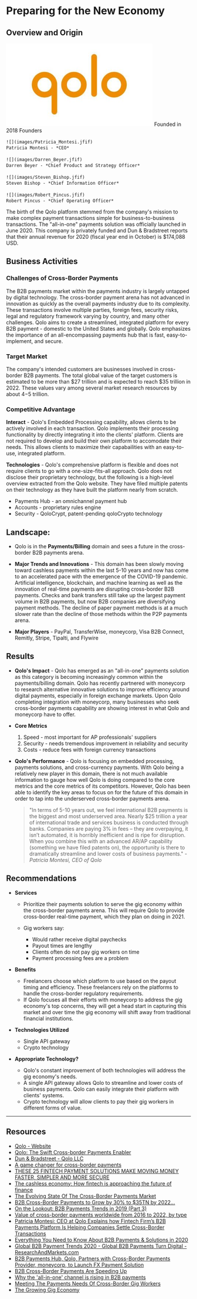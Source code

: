 # Preparing for the New Economy

## Overview and Origin
![Qolo Logo](images/Qolo_logo.jpg)
Founded in 2018
Founders
    
    ![](images/Patricia_Montesi.jfif)
    Patricia Montesi - *CEO*
    
    ![](images/Darren_Beyer.jfif)
    Darren Beyer - *Chief Product and Strategy Officer*
    
    ![](images/Steven_Bishop.jfif)
    Steven Bishop - *Chief Information Officer*
    
    ![](images/Robert_Pincus.jfif)
    Robert Pincus - *Chief Operating Officer*
The birth of the Qolo platform stemmed from the company's mission to make complex payment transactions simple for business-to-business transactions. The "all-in-one" payments solution was officially launched in June 2020.
This company is privately funded and Dun & Bradstreet reports that their annual revenue for 2020 (fiscal year end in October) is $174,088 USD.

## Business Activities

### Challenges of Cross-Border Payments

The B2B payments market within the payments industry is largely untapped by digital technology. The cross-border payment arena has not advanced in innovation as quickly as the overall payments industry due to its complexity. These transactions involve multiple parties, foreign fees, security risks, legal and regulatory framework varying by country, and many other challenges. Qolo aims to create a streamlined, integrated platform for every B2B payment - domestic to the United States and globally. Qolo emphasizes the importance of an all-encompassing payments hub that is fast, easy-to-implement, and secure.

### Target Market 

The company's intended customers are businesses involved in cross-border B2B payments.
The total global value of the target customers is estimated to be more than $27 trillion and is expected to reach $35 trillion in 2022. These values vary among several market research resources by about $4-$5 trillion.
    
### Competitive Advantage

**Interact** - Qolo's Embedded Processing capability, allows clients to be actively involved in each transaction. Qolo implements their processing functionality by directly integrating it into the clients' platform. Clients are not required to develop and build their own platform to accomodate their needs. This allows clients to maximize their capabailities with an easy-to-use, integrated platform.

**Technologies** - Qolo's comprehensive platform is flexible and does not require clients to go with a one-size-fits-all approach. Qolo does not disclose their proprietary technology, but the following is a high-level overview extracted from the Qolo website. They have filed multiple patents on their technology as they have built the platform nearly from scratch.

* Payments Hub - an omnichannel payment hub
* Accounts - proprietary rules engine
* Security - QoloCrypt, patent-pending qoloCrypto technology

## Landscape:

* Qolo is in the **Payments/Billing** domain and sees a future in the cross-border B2B payments arena.

* **Major Trends and Innovations** - This domain has been slowly moving toward cashless payments within the last 5-10 years and now has come to an accelerated pace with the emergence of the COVID-19 pandemic. Artificial intelligence, blockchain, and machine learning as well as the innovation of real-time payments are disrupting cross-border B2B payments. Checks and bank transfers still take up the largest payment volume in B2B payments, but now B2B companies are diversifying payment methods. The decline of paper payment methods is at a much slower rate than the decline of those methods within the P2P payments arena.

* **Major Players** - PayPal, TransferWise, moneycorp, Visa B2B Connect, Remitly, Stripe, Tipalti, and Flywire
  
## Results

* **Qolo's Impact** - Qolo has emerged as an "all-in-one" payments solution as this category is becoming increasingly common within the payments/billing domain. Qolo has recently partnered with moneycorp to research alternative innovative solutions to improve efficiency around digital payments, especially in foreign exchange markets. Upon Qolo completing integration with moneycorp, many businesses who seek cross-border payments capability are showing interest in what Qolo and moneycorp have to offer.

* **Core Metrics**
    1. Speed - most important for AP professionals' suppliers
    2. Security - needs tremendous improvement in reliability and security
    3. Costs - reduce fees with foreign currency transactions

* **Qolo's Performance** - Qolo is focusing on embedded processing, payments solutions, and cross-currency payments. With Qolo being a relatively new player in this domain, there is not much available information to gauge how well Qolo is doing compared to the core metrics and the core metrics of its competitors. However, Qolo has been able to identify the key areas to focus on for the future of this domain in order to tap into the underserved cross-border payments arena.

    > "In terms of 5-10 years out, we feel international B2B payments is the biggest and most underserved area. Nearly $25 trillion a year of international trade and services business is conducted through banks. Companies are paying 3% in fees – they are overpaying, it isn’t automated, it is horribly inefficient and is ripe for disruption. When you combine this with an advanced AR/AP capability (something we have filed patents on), the opportunity is there to dramatically streamline and lower costs of business payments." - *Patricia Montesi, CEO of Qolo*

## Recommendations

* **Services**
    * Prioritize their payments solution to serve the gig economy within the cross-border payments arena. This will require Qolo to provide cross-border real-time payment, which they plan on doing in 2021.
    * Gig workers say:
        
        * Would rather receive digital paychecks
        * Payout times are lengthy
        * Clients often do not pay gig workers on time
        * Payment processing fees are a problem
         

* **Benefits** 
    
    * Freelancers choose which platform to use based on the payout timing and efficiency. These freelancers rely on the platforms to handle the cross-border regulatory requirements. 
    * If Qolo focuses all their efforts with moneycorp to address the gig economy's top concerns, they will get a head start in capturing this market and over time the gig economy will shift away from traditional financial institutions.

* **Technologies Utilized** 
    
    * Single API gateway 
    * Crypto technology

* **Appropriate Technology?**
    
    * Qolo's constant improvement of both technologies will address the gig economy's needs. 
    * A single API gateway allows Qolo to streamline and lower costs of business payments. Qolo can easily integrate their platform with clients' systems. 
    * Crypto technology will allow clients to pay their gig workers in different forms of value. 

---

## Resources
* [Qolo - Website](https://qolo.io/)
* [Qolo: The Swift Cross-border Payments Enabler](https://fintech.cioreview.com/vendor/2020/qolo)
* [Dun & Bradstreet - Qolo LLC](https://www.dnb.com/business-directory/company-profiles.qolo_llc.9e2a4c636711f9f62fa7785ea99e6af6.html)
* [A game changer for cross-border payments](http://www.bbc.com/storyworks/future/the-new-rules-of-money/a-game-changer-for-cross-border-payments)
* [THESE 25 FINTECH PAYMENT SOLUTIONS MAKE MOVING MONEY FASTER, SIMPLER AND MORE SECURE](https://builtin.com/fintech/fintech-payments-companies-examples)
* [The cashless economy: How fintech is approaching the future of finance](https://fortune.com/2020/11/19/cashless-economy-fintech-future-of-finance-goldman-sachs-coinbase-mastercard-blend-sofi/)
* [The Evolving State Of The Cross-Border Payments Market](https://www.cbinsights.com/research/cross-border-payments-trends-expert-intelligence/)
* [B2B Cross-Border Payments to Grow by 30% to $35TN by 2022...](https://www.juniperresearch.com/press/press-releases/b2b-cross-border-payments-to-grow)
* [On the Lookout: B2B Payments Trends in 2019 (Part 3)](https://www.billtrust.com/resources/blog/on-the-lookout-b2b-payments-trends-in-2019-part-3/)
* [Value of cross-border payments worldwide from 2016 to 2022, by type](https://www.statista.com/statistics/609723/value-of-cross-border-payments-by-type/)
* [Patricia Montesi: CEO at Qolo Explains how Fintech Firm’s B2B Payments Platform Is Helping Companies Settle Cross-Border Transactions](https://www.crowdfundinsider.com/2020/11/168439-patricia-montesi-ceo-at-qolo-explains-how-fintech-firms-b2b-payments-platform-is-helping-companies-settle-cross-border-transactions/)
* [Everything You Need to Know About B2B Payments & Solutions in 2020](https://tipalti.com/b2b-payment-solutions-guide/)
* [Global B2B Payment Trends 2020 - Global B2B Payments Turn Digital - ResearchAndMarkets.com](https://www.businesswire.com/news/home/20200211005820/en/)
* [B2B Payments Hub, Qolo, Partners with Cross-Border Payments Provider, moneycorp, to Launch FX Payment Solution](https://www.crowdfundinsider.com/2020/08/164818-b2b-payments-hub-qolo-partners-with-cross-border-payments-provider-moneycorp-to-launch-fx-payment-solution/)
* [B2B Cross-Border Payments Are Speeding Up](https://www.pymnts.com/news/payment-methods/2019/b2b-cross-border-payments-are-speeding-up/)
* [Why the 'all-in-one' channel is rising in B2B payments](https://www.paymentssource.com/news/why-the-all-in-one-channel-is-rising-in-b2b-payments)
* [Meeting The Payments Needs Of Cross-Border Gig Workers](https://www.pymnts.com/gig-economy/2020/meeting-payments-needs-cross-border-gig-workers/)
* [The Growing Gig Economy](https://www.moneycorp.com/en-us/business/industry-expertise/gig-economy/)